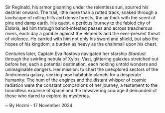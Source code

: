 
Sir Reginald, his armor gleaming under the relentless sun, spurred his destrier onward.  The trail, little more than a rutted track, snaked through a landscape of rolling hills and dense forests, the air thick with the scent of pine and damp earth.  His quest, a perilous journey to the fabled city of Eldoria, led him through bandit-infested passes and across treacherous rivers, each day a gamble against the elements and the ever-present threat of violence. He carried with him not only his sword and shield, but also the hopes of his kingdom, a burden as heavy as the chainmail upon his chest.

Centuries later, Captain Eva Rostova navigated her starship *Stardust* through the swirling nebula of Xylos.  Vast, glittering galaxies stretched out before her, each a potential destination, each holding untold wonders and unimaginable dangers.  Her mission: to chart the unexplored sectors of the Andromeda galaxy, seeking new habitable planets for a desperate humanity. The hum of the engines and the distant whisper of cosmic radiation were the constant companions of her journey, a testament to the boundless expanse of space and the unwavering courage it demanded of those who dared to explore its mysteries.

~ By Hozmi - 17 November 2024
